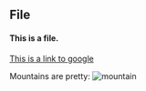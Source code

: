 ## File
#### This is a file.

[This is a link to google](https://www.google.com)

Mountains are pretty:
![mountain](https://encrypted-tbn0.gstatic.com/images?q=tbn:ANd9GcTzDqs9Iv78cgTsVEYq_e7LyjsEINeo6h6CXoeGj-1l07FC26M_Ew "Mountain")

